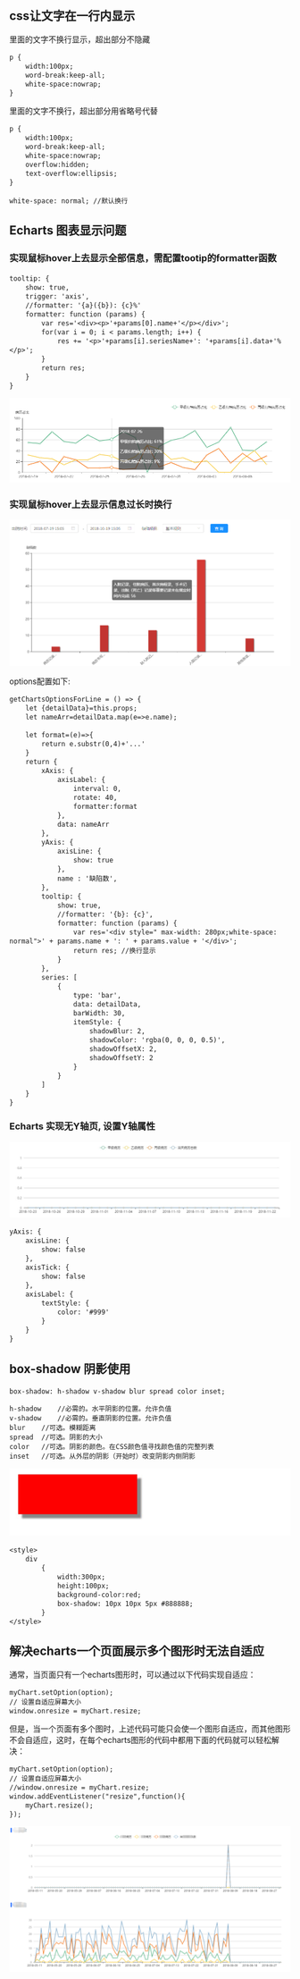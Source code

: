 ## css让文字在一行内显示

里面的文字不换行显示，超出部分不隐藏

    p {
        width:100px;
        word-break:keep-all;
        white-space:nowrap;     
    }

里面的文字不换行，超出部分用省略号代替

    p {
        width:100px;
        word-break:keep-all;
        white-space:nowrap;
        overflow:hidden;
        text-overflow:ellipsis; 
    }

    white-space: normal; //默认换行

## Echarts 图表显示问题

### 实现鼠标hover上去显示全部信息，需配置tootip的formatter函数

    tooltip: {
        show: true,
        trigger: 'axis',
        //formatter: '{a}({b}): {c}%'
        formatter: function (params) {
            var res='<div><p>'+params[0].name+'</p></div>';
            for(var i = 0; i < params.length; i++) {
                res += '<p>'+params[i].seriesName+': '+params[i].data+'%</p>';
            }
            return res;
        }
    }

![charts-01 icon](./../images/charts_tootip.png)


### 实现鼠标hover上去显示信息过长时换行

![charts-02 icon](./../images/charts_tootip2.png)

options配置如下:

    getChartsOptionsForLine = () => {
        let {detailData}=this.props;
        let nameArr=detailData.map(e=>e.name);

        let format=(e)=>{
            return e.substr(0,4)+'...'
        }
        return {
            xAxis: {
                axisLabel: {
                    interval: 0,
                    rotate: 40,
                    formatter:format
                },
                data: nameArr
            },
            yAxis: {
                axisLine: {
                    show: true
                },
                name : '缺陷数',
            },
            tooltip: {
                show: true,
                //formatter: '{b}: {c}',
                formatter: function (params) {
                    var res='<div style=" max-width: 280px;white-space: normal">' + params.name + ': ' + params.value + '</div>';
                    return res; //换行显示
                }
            },
            series: [
                {
                    type: 'bar',
                    data: detailData,
                    barWidth: 30,
                    itemStyle: {
                        shadowBlur: 2,
                        shadowColor: 'rgba(0, 0, 0, 0.5)',
                        shadowOffsetX: 2,
                        shadowOffsetY: 2
                    }
                }
            ]
        }
    }


### Echarts 实现无Y轴页, 设置Y轴属性

![charts-02 icon](./../images/charts_y.jpg)

    yAxis: {
        axisLine: {
            show: false
        },
        axisTick: {
            show: false
        },
        axisLabel: {
            textStyle: {
                color: '#999'
            }
        }
    }

## box-shadow 阴影使用

`box-shadow: h-shadow v-shadow blur spread color inset;`

    h-shadow	//必需的。水平阴影的位置。允许负值
    v-shadow	//必需的。垂直阴影的位置。允许负值
    blur	//可选。模糊距离
    spread	//可选。阴影的大小
    color	//可选。阴影的颜色。在CSS颜色值寻找颜色值的完整列表
    inset	//可选。从外层的阴影（开始时）改变阴影内侧阴影


![charts-02 icon](./../images/boxshadow.jpg)

    <style> 
        div
            {
                width:300px;
                height:100px;
                background-color:red;
                box-shadow: 10px 10px 5px #888888;
            }
    </style>

## 解决echarts一个页面展示多个图形时无法自适应

通常，当页面只有一个echarts图形时，可以通过以下代码实现自适应：

    myChart.setOption(option);
    // 设置自适应屏幕大小
    window.onresize = myChart.resize;

但是，当一个页面有多个图时，上述代码可能只会使一个图形自适应，而其他图形不会自适应，这时，在每个echarts图形的代码中都用下面的代码就可以轻松解决：

    myChart.setOption(option);
    // 设置自适应屏幕大小
    //window.onresize = myChart.resize;
    window.addEventListener("resize",function(){
        myChart.resize();
    });

![charts-03 icon](./../images/charts_more.png)
